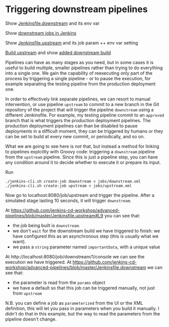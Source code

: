 # Triggering downstream pipelines

Show [Jenkinsfile.downstream](https://github.com/jenkins-cd-workshop/advanced-pipelines/blob/master/Jenkinsfile.downstream) and its env var

Show [downstream jobs in Jenkins](http://localhost:8080/job/downstream/)

Show [Jenkinsfile.upstream](https://github.com/jenkins-cd-workshop/advanced-pipelines/blob/master/Jenkinsfile.upstream) and its job param ++ env var setting

[Build upstream](http://localhost:8080/job/upstream/) and show [added downstream build](http://localhost:8080/job/downstream/)

Pipelines can have as many stages as you need, but in some cases it is useful to build multiple, smaller pipelines rather than trying to do everything into a single one. We gain the capability of reexecuting only part of the process by triggering a single pipeline - or to pause the execution, for example separating the testing pipeline from the production deployment one.

In order to effectively link separate pipelines, we can resort to manual intervention, or use pipeline `upstream` to commit to a new branch in the Git repository of the project that will trigger the pipeline `downstream` using a different Jenkinsfile. For example, my testing pipeline commit to an `approved` branch that is what triggers the production deployment pipelines. The production deployment pipelines can than be disabled to pause deployments in a difficult moment, they can be triggered by humans or they can be set to build at every new commit, or periodically, and so on.

What we are going to see here is *not* that, but instead a method for linking to pipelines explciitly with Groovy code: triggering a `downstream` pipeline from the `upstream` pipeline. Since this is just a pipeline step, you can have any condition around it to decide whether to execute it or prepare its input.

Run
```
./jenkins-cli.sh create-job downstream < jobs/downstream.xml
./jenkins-cli.sh create-job upstream < jobs/upstream.xml
```

Now go to localhost:8080/job/upstream and trigger the pipeline. After a simulated stage lasting 10 seconds, it will trigger `downstream`.

At https://github.com/jenkins-cd-workshop/advanced-pipelines/blob/master/Jenkinsfile.upstream#L9 you can see that:

- the job being built is `downstream`.
- we don't `wait` for the downstream build we have triggered to finish: we have configured this as an asynchronous step (this is usually what we want).
- we pass a `string` parameter named `importantData`, with a unique value

At http://localhost:8080/job/downstream/1/console we can see the execution we have triggered. At https://github.com/jenkins-cd-workshop/advanced-pipelines/blob/master/Jenkinsfile.downstream we can see that:
- the parameter is read from the `params` object
- we have a default so that this job can be triggered manually, not just from `upstream`

N.B. you can define a job as `parameterized` from the UI or the XML definition, this will let you pass in parameters when you build it manually. I didn't do that in this example, but the way to read the parameters from the pipeline doesn't change.
